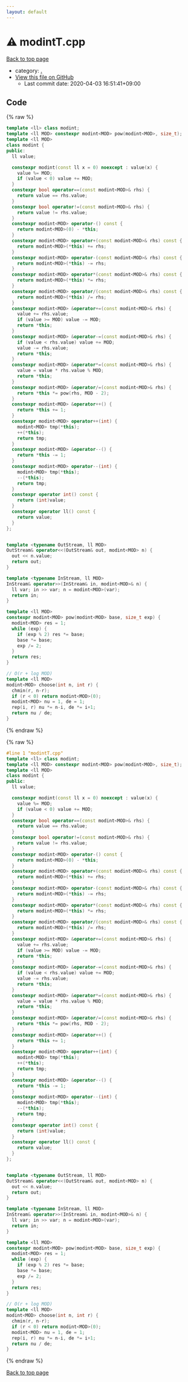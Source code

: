 ```yaml
---
layout: default
---
```


<!-- mathjax config similar to math.stackexchange -->
<script type="text/javascript" async
  src="https://cdnjs.cloudflare.com/ajax/libs/mathjax/2.7.5/MathJax.js?config=TeX-MML-AM_CHTML">
</script>
<script type="text/x-mathjax-config">
  MathJax.Hub.Config({
    TeX: { equationNumbers: { autoNumber: "AMS" }},
    tex2jax: {
      inlineMath: [ ['$','$'] ],
      processEscapes: true
    },
    "HTML-CSS": { matchFontHeight: false },
    displayAlign: "left",
    displayIndent: "2em"
  });
</script>

<script type="text/javascript" src="https://cdnjs.cloudflare.com/ajax/libs/jquery/3.4.1/jquery.min.js"></script>
<script src="https://cdn.jsdelivr.net/npm/jquery-balloon-js@1.1.2/jquery.balloon.min.js" integrity="sha256-ZEYs9VrgAeNuPvs15E39OsyOJaIkXEEt10fzxJ20+2I=" crossorigin="anonymous"></script>
<script type="text/javascript" src="../assets/js/copy-button.js"></script>
<link rel="stylesheet" href="../assets/css/copy-button.css" />


# :warning: modintT.cpp

<a href="../index.html">Back to top page</a>

* category: <a href="../index.html#5058f1af8388633f609cadb75a75dc9d">.</a>
* <a href="{{ site.github.repository_url }}/blob/master/modintT.cpp">View this file on GitHub</a>
    - Last commit date: 2020-04-03 16:51:41+09:00




## Code

<a id="unbundled"></a>
{% raw %}
```cpp
template <ll> class modint;
template <ll MOD> constexpr modint<MOD> pow(modint<MOD>, size_t);
template <ll MOD>
class modint {
public:
  ll value;

  constexpr modint(const ll x = 0) noexcept : value(x) {
    value %= MOD;
    if (value < 0) value += MOD;
  }
  constexpr bool operator==(const modint<MOD>& rhs) {
    return value == rhs.value;
  }
  constexpr bool operator!=(const modint<MOD>& rhs) {
    return value != rhs.value;
  }
  constexpr modint<MOD> operator-() const {
    return modint<MOD>(0) - *this;
  }
  constexpr modint<MOD> operator+(const modint<MOD>& rhs) const {
    return modint<MOD>(*this) += rhs;
  }
  constexpr modint<MOD> operator-(const modint<MOD>& rhs) const {
    return modint<MOD>(*this) -= rhs;
  }
  constexpr modint<MOD> operator*(const modint<MOD>& rhs) const {
    return modint<MOD>(*this) *= rhs;
  }
  constexpr modint<MOD> operator/(const modint<MOD>& rhs) const {
    return modint<MOD>(*this) /= rhs;
  }
  constexpr modint<MOD> &operator+=(const modint<MOD>& rhs) {
    value += rhs.value;
    if (value >= MOD) value -= MOD;
    return *this;
  }
  constexpr modint<MOD> &operator-=(const modint<MOD>& rhs) {
    if (value < rhs.value) value += MOD;
    value -= rhs.value;
    return *this;
  }
  constexpr modint<MOD> &operator*=(const modint<MOD>& rhs) {
    value = value * rhs.value % MOD;
    return *this;
  }
  constexpr modint<MOD> &operator/=(const modint<MOD>& rhs) {
    return *this *= pow(rhs, MOD - 2);
  }
  constexpr modint<MOD> &operator++() {
    return *this += 1;
  }
  constexpr modint<MOD> operator++(int) {
    modint<MOD> tmp(*this);
    ++(*this);
    return tmp;
  }
  constexpr modint<MOD> &operator--() {
    return *this -= 1;
  }
  constexpr modint<MOD> operator--(int) {
    modint<MOD> tmp(*this);
    --(*this);
    return tmp;
  }
  constexpr operator int() const {
    return (int)value;
  }
  constexpr operator ll() const {
    return value;
  }
};


template <typename OutStream, ll MOD>
OutStream& operator<<(OutStream& out, modint<MOD> n) {
  out << n.value;
  return out;
}

template <typename InStream, ll MOD>
InStream& operator>>(InStream& in, modint<MOD>& n) {
  ll var; in >> var; n = modint<MOD>(var);
  return in;
}

template <ll MOD>
constexpr modint<MOD> pow(modint<MOD> base, size_t exp) {
  modint<MOD> res = 1;
  while (exp) {
    if (exp % 2) res *= base;
    base *= base;
    exp /= 2;
  }
  return res;
}

// O(r + log MOD)
template <ll MOD>
modint<MOD> choose(int n, int r) {
  chmin(r, n-r);
  if (r < 0) return modint<MOD>(0);
  modint<MOD> nu = 1, de = 1;
  rep(i, r) nu *= n-i, de *= i+1;
  return nu / de;
}

```
{% endraw %}

<a id="bundled"></a>
{% raw %}
```cpp
#line 1 "modintT.cpp"
template <ll> class modint;
template <ll MOD> constexpr modint<MOD> pow(modint<MOD>, size_t);
template <ll MOD>
class modint {
public:
  ll value;

  constexpr modint(const ll x = 0) noexcept : value(x) {
    value %= MOD;
    if (value < 0) value += MOD;
  }
  constexpr bool operator==(const modint<MOD>& rhs) {
    return value == rhs.value;
  }
  constexpr bool operator!=(const modint<MOD>& rhs) {
    return value != rhs.value;
  }
  constexpr modint<MOD> operator-() const {
    return modint<MOD>(0) - *this;
  }
  constexpr modint<MOD> operator+(const modint<MOD>& rhs) const {
    return modint<MOD>(*this) += rhs;
  }
  constexpr modint<MOD> operator-(const modint<MOD>& rhs) const {
    return modint<MOD>(*this) -= rhs;
  }
  constexpr modint<MOD> operator*(const modint<MOD>& rhs) const {
    return modint<MOD>(*this) *= rhs;
  }
  constexpr modint<MOD> operator/(const modint<MOD>& rhs) const {
    return modint<MOD>(*this) /= rhs;
  }
  constexpr modint<MOD> &operator+=(const modint<MOD>& rhs) {
    value += rhs.value;
    if (value >= MOD) value -= MOD;
    return *this;
  }
  constexpr modint<MOD> &operator-=(const modint<MOD>& rhs) {
    if (value < rhs.value) value += MOD;
    value -= rhs.value;
    return *this;
  }
  constexpr modint<MOD> &operator*=(const modint<MOD>& rhs) {
    value = value * rhs.value % MOD;
    return *this;
  }
  constexpr modint<MOD> &operator/=(const modint<MOD>& rhs) {
    return *this *= pow(rhs, MOD - 2);
  }
  constexpr modint<MOD> &operator++() {
    return *this += 1;
  }
  constexpr modint<MOD> operator++(int) {
    modint<MOD> tmp(*this);
    ++(*this);
    return tmp;
  }
  constexpr modint<MOD> &operator--() {
    return *this -= 1;
  }
  constexpr modint<MOD> operator--(int) {
    modint<MOD> tmp(*this);
    --(*this);
    return tmp;
  }
  constexpr operator int() const {
    return (int)value;
  }
  constexpr operator ll() const {
    return value;
  }
};


template <typename OutStream, ll MOD>
OutStream& operator<<(OutStream& out, modint<MOD> n) {
  out << n.value;
  return out;
}

template <typename InStream, ll MOD>
InStream& operator>>(InStream& in, modint<MOD>& n) {
  ll var; in >> var; n = modint<MOD>(var);
  return in;
}

template <ll MOD>
constexpr modint<MOD> pow(modint<MOD> base, size_t exp) {
  modint<MOD> res = 1;
  while (exp) {
    if (exp % 2) res *= base;
    base *= base;
    exp /= 2;
  }
  return res;
}

// O(r + log MOD)
template <ll MOD>
modint<MOD> choose(int n, int r) {
  chmin(r, n-r);
  if (r < 0) return modint<MOD>(0);
  modint<MOD> nu = 1, de = 1;
  rep(i, r) nu *= n-i, de *= i+1;
  return nu / de;
}

```
{% endraw %}

<a href="../index.html">Back to top page</a>


